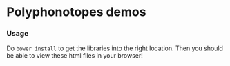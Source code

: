 # Polyphonotopes demos
### Usage
Do `bower install` to get the libraries into the right location.  Then you should be able to view these html files in your browser!
